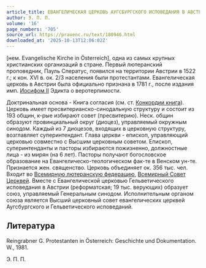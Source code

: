 ```yaml
---
article_title: ЕВАНГЕЛИЧЕСКАЯ ЦЕРКОВЬ АУГСБУРГСКОГО ИСПОВЕДАНИЯ В АВСТРИИ
author: Э. П. П.
volume: '16'
page_numbers: '705'
source_url: https://pravenc.ru/text/180946.html
downloaded_at: '2025-10-13T12:06:02Z'
---
```


[нем. Evangelische Kirche in Österreich], одна из самых крупных христианских организаций в стране. Первый лютеранский проповедник, Пауль Сператус, появился на территории Австрии в 1522 г.; к кон. XVI в. ок. 2/3 населения были протестантами. Евангелическая церковь в Австрии была официально признана в 1781 г., после издания имп. [Иосифом II](<https://pravenc.ru/text/Иосифом II.html>) Эдикта о веротерпимости.

Доктринальная основа - Книга согласия (см. ст. [Конкордии книга](<https://pravenc.ru/text/Конкордии книга.html>)). Церковь имеет пресвитерианско-синодальную структуру и состоит из 193 общин, к-рые избирают совет (пресвитерию). Неск. общин образуют провинциальный округ (диоцез), управляемый окружным синодом. Каждый из 7 диоцезов, входящих в церковную структуру, возглавляет суперинтендант. Глава церкви - епископ, управляющий церковью совместно с Высшим церковным советом. Епископ, суперинтенданты и пасторы избираются пожизненно, должностные лица - из мирян (на 6 лет). Пасторы получают богословское образование на Евангелическо-теологическом фак-те в Венском ун-те. Признается жен. священство. Церковь объединяет ок. 356 тыс. чел. Входит во [Всемирную лютеранскую федерацию](<https://pravenc.ru/text/Всемирную лютеранскую федерацию.html>), [Всемирный Совет Церквей](<https://pravenc.ru/text/Всемирный Совет Церквей.html>). Вместе с Евангелической церковью Гельветического исповедания в Австрии (реформатская; 19 тыс. верующих) образует союз, управляемый Генеральным синодом. Исполнительным органом союза является Высший церковный совет евангелических церквей Аугсбургского и Гельветического исповеданий.

## Литература

Reingrabner G. Protestanten in Österreich: Geschichte und Dokumentation. W., 1981.

Э. П. П.
